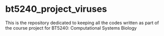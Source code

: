 # bt5240_project_viruses
This is the repository dedicated to keeping all the codes written as part of the course project for BT5240: Computational Systems Biology

